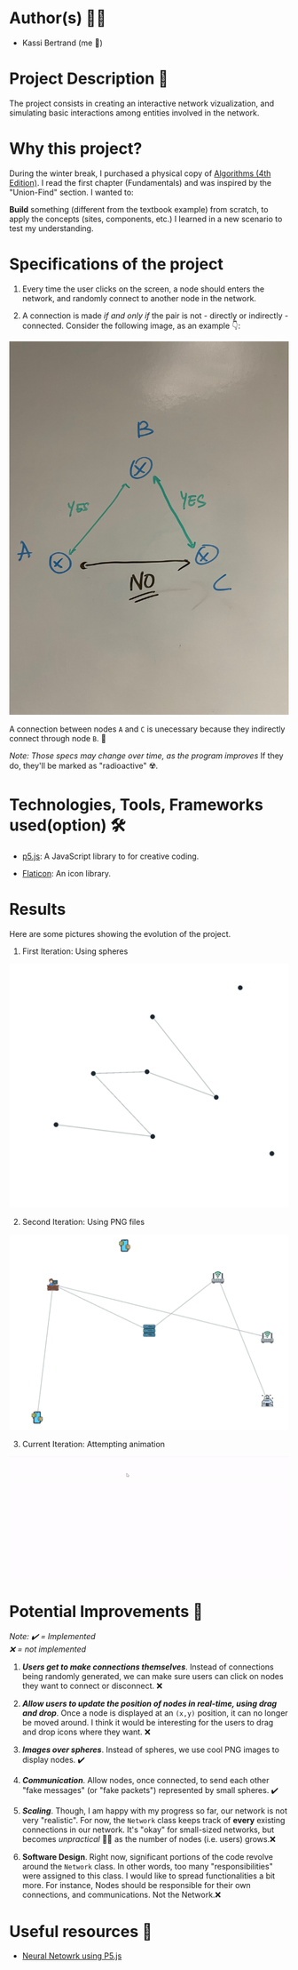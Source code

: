 # Author(s) 👨‍🔬

- Kassi Bertrand (me 👻)

# Project Description 📜

The project consists in creating an interactive network vizualization, and simulating basic interactions among entities involved in the network.

# Why this project?

During the winter break, I purchased a physical copy of [Algorithms (4th Edition)](https://www.amazon.com/Algorithms-4th-Robert-Sedgewick/dp/032157351X/ref=pd_lpo_2?pd_rd_i=032157351X&psc=1). I read the first chapter (Fundamentals) and was inspired by the "Union-Find" section. I wanted to: 

**Build** something (different from the textbook example) from scratch, to apply the concepts (sites, components, etc.) I learned in a new scenario to test my understanding. 

# Specifications of the project

1. Every time the user clicks on the screen, a node should enters the network, and randomly connect to another node in the network.

2. A connection is made _if and only if_ the pair is not - directly or indirectly - connected. Consider the following image, as an example 👇:

![connections](./images/illustration.jpg)

A connection between nodes `A` and `C` is unecessary because they indirectly connect through node `B`. 🙂

_Note: Those specs may change over time, as the program improves_ If they do, they'll be marked as "radioactive" ☢️.

# Technologies, Tools, Frameworks used(option) 🛠️

- [p5.js](https://p5js.org/): A JavaScript library to for creative coding.

- [Flaticon](https://www.flaticon.com/): An icon library.

# Results

Here are some pictures showing the evolution of the project.

1. First Iteration: Using spheres

![Network with spheres](./images/before-img.png)


2. Second Iteration: Using PNG files

![Network with images](./images/after-img.png)


3. Current Iteration: Attempting animation

![Network with images](./images/net-anim.gif)

# Potential Improvements 🌱

_Note: ✔️ = Implemented <br> ❌ = not implemented_

1. **_Users get to make connections themselves_**. Instead of connections being randomly generated, we can make sure users can click on nodes they want to connect or disconnect. ❌

2. **_Allow users to update the position of nodes in real-time, using drag and drop_**. Once a node is displayed at an `(x,y)` position, it can no longer be moved around. I think it would be interesting for the users to drag and drop icons where they want. ❌

3. **_Images over spheres_**. Instead of spheres, we use cool PNG images to display nodes. ✔️

4. **_Communication_**. Allow nodes, once connected, to send each other "fake messages" (or "fake packets") represented by small spheres. ✔️

5. **_Scaling_**. Though, I am happy with my progress so far, our network is not very "realistic". For now, the `Network` class keeps track of **every** existing connections in our network. It's "okay" for small-sized networks, but becomes _unpractical_ 🙅‍♂️ as the number of nodes (i.e. users) grows.❌

6. **Software Design**. Right now, significant portions of the code revolve around the `Network` class. In other words, too many "responsibilities" were assigned to this class. I would like to spread functionalities a bit more. For instance, Nodes should be responsible for their own connections, and communications. Not the Network.❌

# Useful resources 📖

- [Neural Netowrk using P5.js](https://editor.p5js.org/simontiger/sketches/rk8mD8qm-)